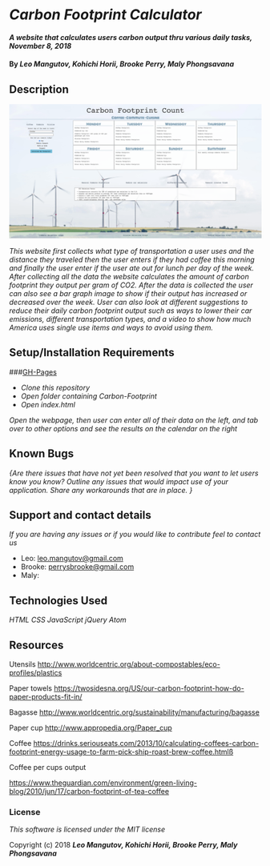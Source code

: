 # _Carbon Footprint Calculator_

#### _A website that calculates users carbon output thru various daily tasks, November 8, 2018_

#### By _**Leo Mangutov, Kohichi Horii, Brooke Perry, Maly Phongsavana**_

## Description

![Screen Shot](img/screenshot.png "Screenshot of Webpage")

_This website first collects what type of transportation a user uses and the distance they traveled then the user enters if they had coffee this morning and finally the user enter if the user ate out for lunch per day of the week. After collecting all the data the website calculates the amount of carbon footprint they output per gram of CO2. After the data is collected the user can also see a bar graph image to show if their output has increased or decreased over the week. User can also look at different suggestions to reduce their daily carbon footprint output such as ways to lower their car emissions, different transportation types, and a video to show how much America uses single use items and ways to avoid using them._


## Setup/Installation Requirements

###[GH-Pages](https://brookeruu.github.io/Carbon-Footprint-Tracker/)

* _Clone this repository_
* _Open folder containing Carbon-Footprint_
* _Open index.html_

_Open the webpage, then user can enter all of their data on the left, and tab over to other options and see the results on the calendar on the right_

## Known Bugs

_{Are there issues that have not yet been resolved that you want to let users know you know?  Outline any issues that would impact use of your application.  Share any workarounds that are in place. }_

## Support and contact details

_If you are having any issues or if you would like to contribute feel to contact us_
 * Leo: leo.mangutov@gmail.com
 * Brooke: perrysbrooke@gmail.com
 * Maly:

## Technologies Used

_HTML_
_CSS_
_JavaScript_
_jQuery_
_Atom_

## Resources

Utensils
http://www.worldcentric.org/about-compostables/eco-profiles/plastics

Paper towels
https://twosidesna.org/US/our-carbon-footprint-how-do-paper-products-fit-in/

Bagasse
http://www.worldcentric.org/sustainability/manufacturing/bagasse

Paper cup
http://www.appropedia.org/Paper_cup

Coffee
https://drinks.seriouseats.com/2013/10/calculating-coffees-carbon-footprint-energy-usage-to-farm-pick-ship-roast-brew-coffee.htmlß

Coffee per cups output

https://www.theguardian.com/environment/green-living-blog/2010/jun/17/carbon-footprint-of-tea-coffee

### License

*This software is licensed under the MIT license*

Copyright (c) 2018 **_Leo Mangutov, Kohichi Horii, Brooke Perry, Maly Phongsavana_**
